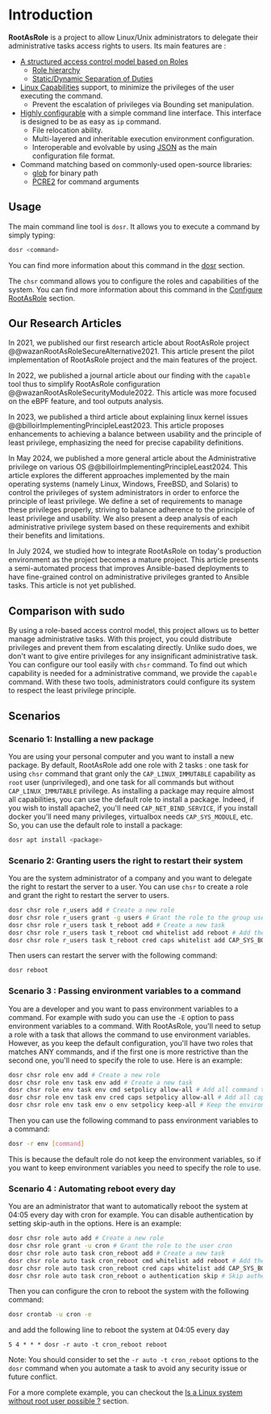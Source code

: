 # Introduction

**RootAsRole** is a project to allow Linux/Unix administrators to delegate their administrative tasks access rights to users. Its main features are :

* [A structured access control model based on Roles](https://dl.acm.org/doi/10.1145/501978.501980)
  * [Role hierarchy](https://dl.acm.org/doi/10.1145/501978.501980)
  * [Static/Dynamic Separation of Duties](https://dl.acm.org/doi/10.1145/501978.501980)
* [Linux Capabilities](https://man7.org/linux/man-pages/man7/capabilities.7.html) support, to minimize the privileges of the user executing the command.
  * Prevent the escalation of privileges via Bounding set manipulation.
* [Highly configurable](chsr/README.md) with a simple command line interface. This interface is designed to be as easy as `ip` command.
  * File relocation ability.
  * Multi-layered and inheritable execution environment configuration.
  * Interoperable and evolvable by using [JSON](https://www.json.org/) as the main configuration file format.
* Command matching based on commonly-used open-source libraries:
  * [glob](https://docs.rs/glob/latest/glob/) for binary path
  * [PCRE2](https://www.pcre.org/) for command arguments

## Usage

The main command line tool is `dosr`. It allows you to execute a command by simply typing:
  
```bash
dosr <command>
```

You can find more information about this command in the [dosr](sr/README.md) section.

The `chsr` command allows you to configure the roles and capabilities of the system. You can find more information about this command in the [Configure RootAsRole](chsr/README.md) section.

## Our Research Articles

In 2021, we published our first research article about RootAsRole project @@wazanRootAsRoleSecureAlternative2021. This article present the pilot implementation of RootAsRole project and the main features of the project.

In 2022, we published a journal article about our finding with the `capable` tool thus to simplify RootAsRole configuration @@wazanRootAsRoleSecurityModule2022. This article was more focused on the eBPF feature, and tool outputs analysis.

In 2023, we published a third article about explaining linux kernel issues @@billoirImplementingPrincipleLeast2023. This article proposes enhancements to achieving a balance between usability and the principle of least privilege, emphasizing the need for precise capability definitions.

In May 2024, we published a more general article about the Administrative privilege on various OS @@billoirImplementingPrincipleLeast2024. This article explores the different approaches implemented by the main operating systems (namely Linux, Windows, FreeBSD, and Solaris) to control the privileges of system administrators in order to enforce the principle of least privilege. We define a set of requirements to manage these privileges properly, striving to balance adherence to the principle of least privilege and usability. We also present a deep analysis of each administrative privilege system based on these requirements and exhibit their benefits and limitations.

In July 2024, we studied how to integrate RootAsRole on today's production environment as the project becomes a mature project. This article presents a semi-automated process that improves Ansible-based deployments to have fine-grained control on administrative privileges granted to Ansible tasks. This article is not yet published.

## Comparison with sudo 

By using a role-based access control model, this project allows us to better manage administrative tasks. With this project, you could distribute privileges and prevent them from escalating directly. Unlike sudo does, we don't want to give entire privileges for any insignificant administrative task. You can configure our tool easily with `chsr` command. To find out which capability is needed for a administrative command, we provide the `capable` command. With these two tools, administrators could configure its system to respect the least privilege principle.


## Scenarios

### Scenario 1: Installing a new package

You are using your personal computer and you want to install a new package. By default, RootAsRole add one role with 2 tasks : one task for using `chsr` command that grant only the `CAP_LINUX_IMMUTABLE` capability as `root` user (unprivileged), and one task for all commands but without `CAP_LINUX_IMMUTABLE` privilege. As installing a package may require almost all capabilities, you can use the default role to install a package. Indeed, if you wish to install apache2, you'll need `CAP_NET_BIND_SERVICE`, if you install docker you'll need many privileges, virtualbox needs `CAP_SYS_MODULE`, etc. So, you can use the default role to install a package:

```bash
dosr apt install <package>
```

### Scenario 2: Granting users the right to restart their system

You are the system administrator of a company and you want to delegate the right to restart the server to a user. You can use `chsr` to create a role and grant the right to restart the server to users.

```bash
dosr chsr role r_users add # Create a new role
dosr chsr role r_users grant -g users # Grant the role to the group users
dosr chsr role r_users task t_reboot add # Create a new task
dosr chsr role r_users task t_reboot cmd whitelist add reboot # Add the reboot command to the task
dosr chsr role r_users task t_reboot cred caps whitelist add CAP_SYS_BOOT # Add the CAP_SYS_BOOT capability to the task
```

Then users can restart the server with the following command:

```bash
dosr reboot
```

### Scenario 3 : Passing environment variables to a command

You are a developer and you want to pass environment variables to a command. For example with sudo you can use the `-E` option to pass environment variables to a command. With RootAsRole, you'll need to setup a role with a task that allows the command to use environment variables. However, as you keep the default configuration, you'll have two roles that matches ANY commands, and if the first one is more restrictive than the second one, you'll need to specify the role to use. Here is an example:
  
```bash
dosr chsr role env add # Create a new role
dosr chsr role env task env add # Create a new task
dosr chsr role env task env cmd setpolicy allow-all # Add all command to the task
dosr chsr role env task env cred caps setpolicy allow-all # Add all capabilities to the task
dosr chsr role env task env o env setpolicy keep-all # Keep the environment variables
```

Then you can use the following command to pass environment variables to a command:

```bash
dosr -r env [command]
```

This is because the default role do not keep the environment variables, so if you want to keep environment variables you need to specify the role to use.

### Scenario 4 : Automating reboot every day

You are an administrator that want to automatically reboot the system at 04:05 every day with cron for example. You can disable authentication by setting skip-auth in the options. Here is an example:

```bash
dosr chsr role auto add # Create a new role
dosr chsr role grant -u cron # Grant the role to the user cron
dosr chsr role auto task cron_reboot add # Create a new task
dosr chsr role auto task cron_reboot cmd whitelist add reboot # Add the reboot command to the task
dosr chsr role auto task cron_reboot cred caps whitelist add CAP_SYS_BOOT # Add the CAP_SYS_BOOT capability to the task
dosr chsr role auto task cron_reboot o authentication skip # Skip authentication
```

Then you can configure the cron to reboot the system with the following command:

```bash
dosr crontab -u cron -e
```

and add the following line to reboot the system at 04:05 every day

```cron
5 4 * * * dosr -r auto -t cron_reboot reboot
```

Note: You should consider to set the `-r auto -t cron_reboot` options to the `dosr` command when you automate a task to avoid any security issue or future conflict.

For a more complete example, you can checkout the [Is a Linux system without root user possible ?](knowledge/no-root.md) section.